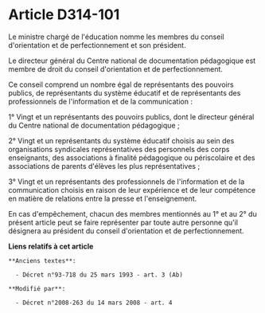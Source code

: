 # Article D314-101

Le ministre chargé de l'éducation nomme les membres du conseil d'orientation et de perfectionnement et son président. 

Le directeur général du Centre national de documentation pédagogique est membre de droit du conseil d'orientation et de
perfectionnement. 

Ce conseil comprend un nombre égal de représentants des pouvoirs publics, de représentants du système éducatif et de
représentants des professionnels de l'information et de la communication : 

1° Vingt et un représentants des pouvoirs publics, dont le directeur général du Centre national de documentation
pédagogique ; 

2° Vingt et un représentants du système éducatif choisis au sein des organisations syndicales représentatives des personnels
des corps enseignants, des associations à finalité pédagogique ou périscolaire et des associations de parents d'élèves les
plus représentatives ; 

3° Vingt et un représentants des professionnels de l'information et de la communication choisis en raison de leur expérience
et de leur compétence en matière de relations entre la presse et l'enseignement. 

En cas d'empêchement, chacun des membres mentionnés au 1° et au 2° du présent article peut se faire représenter par toute
autre personne qu'il désignera au président du conseil d'orientation et de perfectionnement.

**Liens relatifs à cet article**

	**Anciens textes**:

	  - Décret n°93-718 du 25 mars 1993 - art. 3 (Ab)

	**Modifié par**:

	  - Décret n°2008-263 du 14 mars 2008 - art. 4
